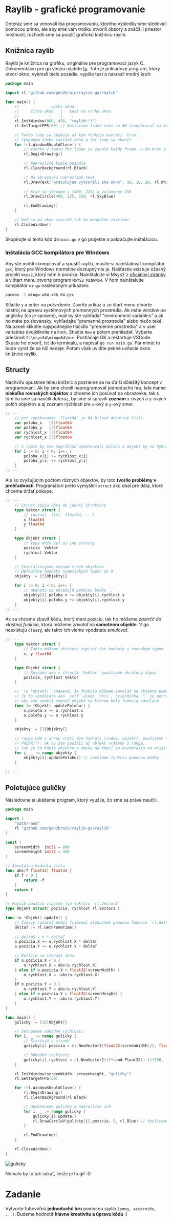 # Raylib - grafické programovanie

Doteraz sme sa venovali iba programovaniu, ktorého výsledky sme sledovali pomocou printu, 
ale aby sme vám trošku otvorili obzory a zväčšili priestor možností, rozhodli sme sa použiť grafickú knižnicu raylib.

## Knižnica raylib

Raylib je knižnica na grafiku, originálne pre programovací jazyk C.
Dokumentáciu pre go verziu nájdete [tu](https://pkg.go.dev/github.com/gen2brain/raylib-go/raylib).
Toto je príkladový program, ktorý otvorí okno, vykreslí biele pozadie, vypíše text a nakreslí modrý kruh:

```go
package main

import rl "github.com/gen2brain/raylib-go/raylib"

func main() {
	//              výška okna
	//     šírka okna   |   text na vrchu okna
	//             |    |    |
	rl.InitWindow(800, 450, "raylib!!!")
	rl.SetTargetFPS(60) // Nastavíme frame-rate na 60 (renderovať sa bude 60 krát za sekundu)

	// Tento loop sa opakuje až kým funkcia nevráti `true`,
	// týmpádom treba zavrieť okno a for loop sa ukončí
	for !rl.WindowShouldClose() {
		// Všetko v tomto for loope sa zavolá každý frame -> 60-krát za sekundu
		rl.BeginDrawing()

		// Nakreslíme biele pozadie
		rl.ClearBackground(rl.Black)

		// Na obrazovku nakreslíme text
		rl.DrawText("Gratulujem vytvorili ste okno", 10, 10, 20, rl.White)
		
		// Kruh so stredom v (400, 225) a polomerom 150
		rl.DrawCircle(400, 225, 150, rl.SkyBlue)

		rl.EndDrawing()
	}

	// Keď sa má okno zavrieť tak ho manuálne zavrieme
	rl.CloseWindow()
}

```

Skopírujte si tento kód do `main.go` v go projekte a pokračujte inštaláciou.

### Inštalácia GCC kompilátora pre Windows

Aby ste mohli skompilovať a spustiť raylib, musíte si nainštalovať
kompilátor `gcc`, ktorý pre Windows normálne dostupný nie je. Našťastie
existuje úžasný projekt `msys2`, ktorý nám h ponúka. Nainštalujte si
Msys2 z [oficiálnej stránky](https://www.msys2.org) a v štart menu otvorte program
`MSYS2 MINGW64`. V ňom nainštalujte kompilátor `mingw` nasledoným
príkazom:

```bash
pacman -S mingw-w64-x86_64-gcc
```

Stlačte `y` a enter na potvrdenie. Zavrite príkaz a zo štart menu otvorte
nástroj na úpravu systémových premenných prostredia. Ak máte window po
anglicky (čo je správne), mali by ste vyhľadať "environment variables"
a ak ho máte po slovensky, vyhľadajte "premenné prostredia" alebo niečo
také. Na paneli kliknite najspodnejšie tlačidlo "premenné prostredia" a
v user variables dvojkliknite na `Path`. Stlačte `New` a potom prehliadať.
Vyberte priečinok `C:\msys64\mingw64\bin`. Postláčaje OK a reštartuje
VSCode. Skúste ho otvoriť, ísť do terminálu, a napísať `go run main.go`.
Pár minút to bude vyrať že sa nič nedeje. Potom však uvidíte pekné uvítacie
okno knižnice raylib.

## Structy

Nachvíľu opustíme tému knižníc a pozrieme sa na ďalší dôležitý koncept v programovaní.
Ak by sme chceli naprogramovať jednoduchú hru, kde máme **niekoľko rovnakých objektov** a chceme ich posúvať na obrazovke,
tak s tým čo sme sa naučili doteraz, by sme si spravili **zoznam** `x`-ových a `y`-ových polôh objektov a aj zoznam rýchlostí
pre `x`-ový a `y`-ový smer.

```go
// ---
    // pre zopakovanie `float64` je 64-bitové desatiné číslo
    var poloha_x   [3]float64
    var poloha_y   [3]float64
    var rychlost_x [3]float64
    var rychlost_x [3]float64

    // S týmto by sme napríklad updateovali polohu a objekt by sa hýbal priamočiaro
    for i := 0; i < n; i++; {
        poloha_x[i] += rychlost_x[i]
        poloha_y[i] += rychlost_y[i]
    }
// ---
```

Ale so zvyšujúcim počtom rôznych objektov, by toto **tvorilo problémy v prehľadnosti**. Programátori preto vymysleli `struct`
ako obal pre dáta, ktoré chceme držať pokope.

```go
// ---
    // Struct spája dáta do jednej štruktúry
    type Vektor struct {
        // (nazov)  (int, float64, ...)
        x float64
        y float64
    }

    type Objekt struct {
        // typy môžu byť aj iné structy
        pozicia  Vektor
        rychlost Vektor
    }

    // Inicializujeme zoznam troch objektov
    // Defaultne hodnoty numerických typov sú 0
    objekty := [3]Objekty{}

    for i := 0; i < n; i++; {
        // Hodnoty sa akcesujú pomocou bodky `.`
        objekty[i].poloha.x += objekty[i].rychlost.x
        objekty[i].poloha.y += objekty[i].rychlost.y
    }
// ---
```

Ak sa chceme zbaviť kódu, ktorý mení pozíciu, tak ho môžeme *zastrčiť do vlastnej funkcie*, ktorú môžeme *zavolať* na **samotnom objekte**.
V go neexistujú `class`y, ale takto ich vieme vpodstate *emulovať*.

```go
// ---
    type Vektor struct {
        // Takto môžeme skrátene zapísať dve hodnoty s rovnakým typom
        x, y float64
    }

    type Objekt struct {
        // Rovnako ako v structe `Vektor` používamé skrátený zápis
        pozicia, rychlost Vektor
    }

    // `(o *Objekt)` znamená, že funkciu môžeme zavolať na objekte pomocou bodky `.`
    // Je to vpodstate ako `self` alebo `this`, hviezdička `*` je potrebná, 
    // aby sme vedeli zmeniť objekt na ktorom bola funkcia zavolaná
    func (o *Objekt) updatePolohu() {
        o.poloha.x += o.rychlost.x
        o.poloha.y += o.rychlost.y
    }

    objekty := [3]Objekty{}

    // range nám z array vráti dve hodnoty [index, objekt], použijeme to ako skratku
    // POZOR!!!: ak by ste použili aj objekt vrátený z range, 
    // tak je to kópia objektu a zmeny na kópií sa nezobrazia na origináli
    for i, _ := range objekty {
        objekty[i].updatePolohu() // zavoláme funkciu pomocou bodky `.`
    }

// ---
```

## Poletujúce guličky

Následovne si ukážeme program, ktorý využije, čo sme sa práve naučili.

```go
package main

import (
	"math/rand"
	rl "github.com/gen2brain/raylib-go/raylib"
)

const (
	screenWidth  int32 = 800
	screenHeight int32 = 450
)

// Absolútna hodnota čísla
func abs(f float32) float32 {
	if f < 0 {
		return -f
	}
	return f
}

// Raylib používa vlastný typ vektoru `rl.Vector2`
type Objekt struct{ pozicia, rychlost rl.Vector2 }

func (o *Objekt) update() {
    // Časový rozdiel medzi frameami získavamé pomocou funkcie `rl.GetFrameTime()`
	deltaT := rl.GetFrameTime()
    
    // deltaS = v * deltaT
	o.pozicia.X += o.rychlost.X * deltaT
	o.pozicia.Y += o.rychlost.Y * deltaT

	// Kolízie so stenami okna
	if o.pozicia.X < 0 {
		o.rychlost.X = abs(o.rychlost.X)
	} else if o.pozicia.X > float32(screenWidth) {
		o.rychlost.X = -abs(o.rychlost.X)
	}
	if o.pozicia.Y < 0 {
		o.rychlost.Y = abs(o.rychlost.Y)
	} else if o.pozicia.Y > float32(screenHeight) {
		o.rychlost.Y = -abs(o.rychlost.Y)
	}
}

func main() {
	gulicky := [30]Objekt{}

	// Setupneme náhodné rýchlosti
	for i, _ := range gulicky {
		// Štartujú v strede
		gulicky[i].pozicia = rl.NewVector2(float32(screenWidth)/2, float32(screenHeight)/2)

		// Náhodné rýchlosti
		gulicky[i].rychlost = rl.NewVector2((2*rand.Float32()-1)*250, (2*rand.Float32()-1)*250)
	}

	rl.InitWindow(screenWidth, screenHeight, "guličky")
	rl.SetTargetFPS(60)

	for !rl.WindowShouldClose() {
		rl.BeginDrawing()
		rl.ClearBackground(rl.Black)

		// Updateneme guličky a nakreslíme ich
		for i, _ := range gulicky {
			gulicky[i].update()
			rl.DrawCircleV(gulicky[i].pozicia, 5, rl.Blue) // Používame rl vektorovú verziu funckie
		}

		rl.EndDrawing()
	}

	rl.CloseWindow()
}
```

<img src="/gulicky.gif" alt="gulicky" style="max-width: 90%; height: auto; margin: auto" />

Nemalo by to tak sekať, lenže je to gif :D

# Zadanie

Vytvorte ľubovoľnú **jednoduchú hru** pomocou raylib `(pong, asteroids, ...)`. Budeme hodnotiť **hlavne kreativitu a úpravu kódu** :)